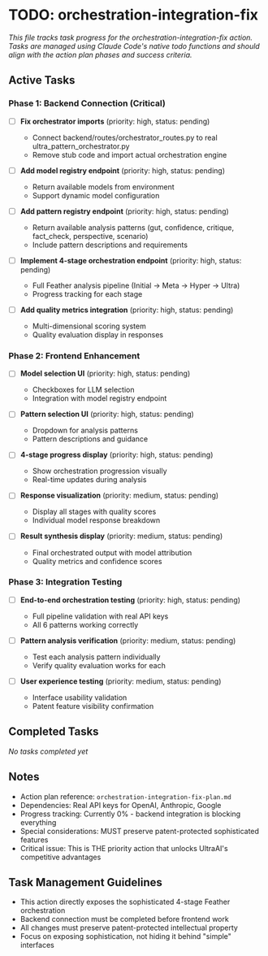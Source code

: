 # TODO: orchestration-integration-fix

*This file tracks task progress for the orchestration-integration-fix action. Tasks are managed using Claude Code's native todo functions and should align with the action plan phases and success criteria.*

## Active Tasks

### Phase 1: Backend Connection (Critical)
- [ ] **Fix orchestrator imports** (priority: high, status: pending)
  - Connect backend/routes/orchestrator_routes.py to real ultra_pattern_orchestrator.py
  - Remove stub code and import actual orchestration engine

- [ ] **Add model registry endpoint** (priority: high, status: pending)
  - Return available models from environment
  - Support dynamic model configuration

- [ ] **Add pattern registry endpoint** (priority: high, status: pending)
  - Return available analysis patterns (gut, confidence, critique, fact_check, perspective, scenario)
  - Include pattern descriptions and requirements

- [ ] **Implement 4-stage orchestration endpoint** (priority: high, status: pending)
  - Full Feather analysis pipeline (Initial → Meta → Hyper → Ultra)
  - Progress tracking for each stage

- [ ] **Add quality metrics integration** (priority: high, status: pending)
  - Multi-dimensional scoring system
  - Quality evaluation display in responses

### Phase 2: Frontend Enhancement
- [ ] **Model selection UI** (priority: high, status: pending)
  - Checkboxes for LLM selection
  - Integration with model registry endpoint

- [ ] **Pattern selection UI** (priority: high, status: pending)
  - Dropdown for analysis patterns
  - Pattern descriptions and guidance

- [ ] **4-stage progress display** (priority: high, status: pending)
  - Show orchestration progression visually
  - Real-time updates during analysis

- [ ] **Response visualization** (priority: medium, status: pending)
  - Display all stages with quality scores
  - Individual model response breakdown

- [ ] **Result synthesis display** (priority: medium, status: pending)
  - Final orchestrated output with model attribution
  - Quality metrics and confidence scores

### Phase 3: Integration Testing
- [ ] **End-to-end orchestration testing** (priority: high, status: pending)
  - Full pipeline validation with real API keys
  - All 6 patterns working correctly

- [ ] **Pattern analysis verification** (priority: medium, status: pending)
  - Test each analysis pattern individually
  - Verify quality evaluation works for each

- [ ] **User experience testing** (priority: medium, status: pending)
  - Interface usability validation
  - Patent feature visibility confirmation

## Completed Tasks

*No tasks completed yet*

## Notes

- Action plan reference: `orchestration-integration-fix-plan.md`
- Dependencies: Real API keys for OpenAI, Anthropic, Google
- Progress tracking: Currently 0% - backend integration is blocking everything
- Special considerations: MUST preserve patent-protected sophisticated features
- Critical issue: This is THE priority action that unlocks UltraAI's competitive advantages

## Task Management Guidelines

- This action directly exposes the sophisticated 4-stage Feather orchestration
- Backend connection must be completed before frontend work
- All changes must preserve patent-protected intellectual property
- Focus on exposing sophistication, not hiding it behind "simple" interfaces